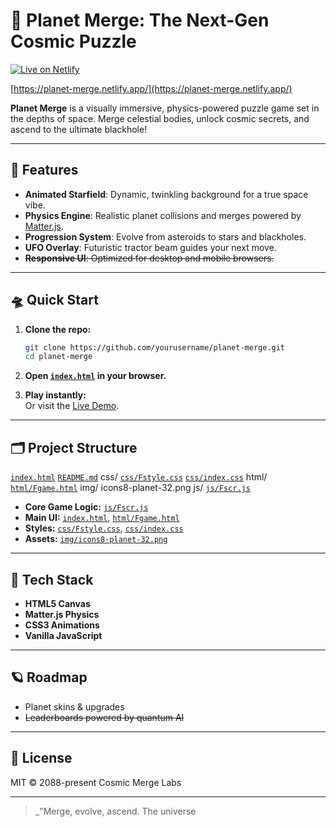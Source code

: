 # 🚀 Planet Merge: The Next-Gen Cosmic Puzzle

[![Live on Netlify](https://img.shields.io/badge/Live_on-Netlify-brightgreen?style=for-the-badge&logo=netlify&logoColor=white)](https://planet-merge.netlify.app/)

[https://planet-merge.netlify.app/](https://planet-merge.netlify.app/)

**Planet Merge** is a visually immersive, physics-powered puzzle game set in the depths of space. Merge celestial bodies, unlock cosmic secrets, and ascend to the ultimate blackhole!

---

## 🌌 Features

- **Animated Starfield**: Dynamic, twinkling background for a true space vibe.
- **Physics Engine**: Realistic planet collisions and merges powered by [Matter.js](https://brm.io/matter-js/).
- **Progression System**: Evolve from asteroids to stars and blackholes.
- **UFO Overlay**: Futuristic tractor beam guides your next move.
- ~~**Responsive UI**: Optimized for desktop and mobile browsers.~~

---

## 🛸 Quick Start

1. **Clone the repo:**
   ```sh
   git clone https://github.com/yourusername/planet-merge.git
   cd planet-merge
   ```

2. **Open [`index.html`](index.html) in your browser.**

3. **Play instantly:**  
   Or visit the [Live Demo](https://planet-merge.netlify.app/).

---

## 🗂️ Project Structure


   [`index.html`](index.html)
   [`README.md`](README.md )
   css/
     [`css/Fstyle.css`](css/Fstyle.css )
     [`css/index.css`](css/index.css )
   html/
     [`html/Fgame.html`](html/Fgame.html )
   img/
     icons8-planet-32.png
   js/
     [`js/Fscr.js`](js/Fscr.js )


- **Core Game Logic:** [`js/Fscr.js`](js/Fscr.js)
- **Main UI:** [`index.html`](index.html), [`html/Fgame.html`](html/Fgame.html)
- **Styles:** [`css/Fstyle.css`](css/Fstyle.css), [`css/index.css`](css/index.css)
- **Assets:** [`img/icons8-planet-32.png`](img/icons8-planet-32.png)

---

## 🧬 Tech Stack

- **HTML5 Canvas**
- **Matter.js Physics**
- **CSS3 Animations**
- **Vanilla JavaScript**

---

## 🪐 Roadmap

- Planet skins & upgrades
- ~~Leaderboards powered by quantum AI~~

---

## 🤖 License

MIT © 2088-present Cosmic Merge Labs

---

> _"Merge, evolve, ascend. The universe
